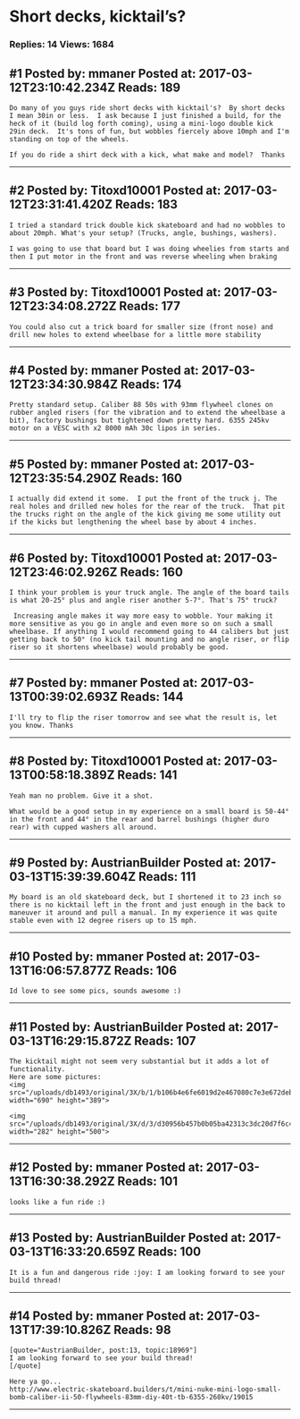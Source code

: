 # Short decks, kicktail&rsquo;s?

### Replies: 14 Views: 1684

## \#1 Posted by: mmaner Posted at: 2017-03-12T23:10:42.234Z Reads: 189

```
Do many of you guys ride short decks with kicktail's?  By short decks I mean 30in or less.  I ask because I just finished a build, for the heck of it (build log forth coming), using a mini-logo double kick 29in deck.  It's tons of fun, but wobbles fiercely above 10mph and I'm standing on top of the wheels. 

If you do ride a shirt deck with a kick, what make and model?  Thanks
```

---
## \#2 Posted by: Titoxd10001 Posted at: 2017-03-12T23:31:41.420Z Reads: 183

```
I tried a standard trick double kick skateboard and had no wobbles to about 20mph. What's your setup? (Trucks, angle, bushings, washers). 

I was going to use that board but I was doing wheelies from starts and then I put motor in the front and was reverse wheeling when braking
```

---
## \#3 Posted by: Titoxd10001 Posted at: 2017-03-12T23:34:08.272Z Reads: 177

```
You could also cut a trick board for smaller size (front nose) and drill new holes to extend wheelbase for a little more stability
```

---
## \#4 Posted by: mmaner Posted at: 2017-03-12T23:34:30.984Z Reads: 174

```
Pretty standard setup. Caliber 88 50s with 93mm flywheel clones on rubber angled risers (for the vibration and to extend the wheelbase a bit), factory bushings but tightened down pretty hard. 6355 245kv motor on a VESC with x2 8000 mAh 30c lipos in series.
```

---
## \#5 Posted by: mmaner Posted at: 2017-03-12T23:35:54.290Z Reads: 160

```
I actually did extend it some.  I put the front of the truck j. The real holes and drilled new holes for the rear of the truck.  That pit the trucks right on the angle of the kick giving me some utility out if the kicks but lengthening the wheel base by about 4 inches.
```

---
## \#6 Posted by: Titoxd10001 Posted at: 2017-03-12T23:46:02.926Z Reads: 160

```
I think your problem is your truck angle. The angle of the board tails is what 20-25° plus and angle riser another 5-7°. That's 75° truck? 

 Increasing angle makes it way more easy to wobble. Your making it more sensitive as you go in angle and even more so on such a small wheelbase. If anything I would recommend going to 44 calibers but just getting back to 50° (no kick tail mounting and no angle riser, or flip riser so it shortens wheelbase) would probably be good.
```

---
## \#7 Posted by: mmaner Posted at: 2017-03-13T00:39:02.693Z Reads: 144

```
I'll try to flip the riser tomorrow and see what the result is, let you know. Thanks
```

---
## \#8 Posted by: Titoxd10001 Posted at: 2017-03-13T00:58:18.389Z Reads: 141

```
Yeah man no problem. Give it a shot. 

What would be a good setup in my experience on a small board is 50-44° in the front and 44° in the rear and barrel bushings (higher duro rear) with cupped washers all around.
```

---
## \#9 Posted by: AustrianBuilder Posted at: 2017-03-13T15:39:39.604Z Reads: 111

```
My board is an old skateboard deck, but I shortened it to 23 inch so there is no kicktail left in the front and just enough in the back to maneuver it around and pull a manual. In my experience it was quite stable even with 12 degree risers up to 15 mph.
```

---
## \#10 Posted by: mmaner Posted at: 2017-03-13T16:06:57.877Z Reads: 106

```
Id love to see some pics, sounds awesome :)
```

---
## \#11 Posted by: AustrianBuilder Posted at: 2017-03-13T16:29:15.872Z Reads: 107

```
The kicktail might not seem very substantial but it adds a lot of functionality. 
Here are some pictures:
<img src="/uploads/db1493/original/3X/b/1/b106b4e6fe6019d2e467080c7e3e672debbb512c.jpg" width="690" height="389">

<img src="/uploads/db1493/original/3X/d/3/d30956b457b0b05ba42313c3dc20d7f6c4553fe8.jpg" width="282" height="500">
```

---
## \#12 Posted by: mmaner Posted at: 2017-03-13T16:30:38.292Z Reads: 101

```
looks like a fun ride :)
```

---
## \#13 Posted by: AustrianBuilder Posted at: 2017-03-13T16:33:20.659Z Reads: 100

```
It is a fun and dangerous ride :joy: I am looking forward to see your build thread!
```

---
## \#14 Posted by: mmaner Posted at: 2017-03-13T17:39:10.826Z Reads: 98

```
[quote="AustrianBuilder, post:13, topic:18969"]
I am looking forward to see your build thread!
[/quote]

Here ya go...
http://www.electric-skateboard.builders/t/mini-nuke-mini-logo-small-bomb-caliber-ii-50-flywheels-83mm-diy-40t-tb-6355-260kv/19015
```

---
